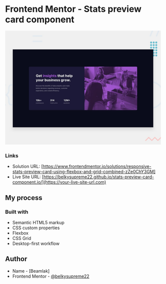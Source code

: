 # Frontend Mentor - Stats preview card component

![Design preview for the Stats preview card component coding challenge](./design/desktop-preview.jpg)


### Links

- Solution URL: [https://www.frontendmentor.io/solutions/responsive-stats-preview-card-using-flexbox-and-grid-combined-zZe0ChY3GM]
- Live Site URL: [https://belkysupreme22.github.io/stats-preview-card-component.io/](https://your-live-site-url.com)

## My process

### Built with

- Semantic HTML5 markup
- CSS custom properties
- Flexbox
- CSS Grid
- Desktop-first workflow

## Author

- Name - [Beamlak]
- Frontend Mentor - [@belkysupreme22](https://www.frontendmentor.io/profile/belkysupreme22)
